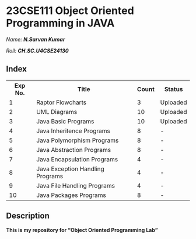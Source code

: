 # 23CSE111 Object Oriented Programming in JAVA

*Name:*  ***N.Sarvan Kumar***<p>   </p>*Roll:*  ***CH.SC.U4CSE24130***

## Index

<table>
  <tr>
    <th>Exp No.</th>
    <th>Title</th>
    <th>Count</th>
    <th>Status</th>
  </tr>
  <tr>
    <td>1</td>
    <td>Raptor Flowcharts</td>
    <td>3</td>
    <td>Uploaded</td>
  </tr>
  <tr>
    <td>2</td>
    <td>UML Diagrams</td>
    <td>10</td>
    <td>Uploaded</td>
  </tr>
  <tr>
    <td>3</td>
    <td>Java Basic Programs</td>
    <td>10</td>
    <td>Uploaded</td>
  </tr>
  <tr>
    <td>4</td>
    <td>Java Inheritence Programs</td>
    <td>8</td>
    <td>-</td>
  </tr>
  <tr>
    <td>5</td>
    <td>Java Polymorphism Programs</td>
    <td>8</td>
    <td>-</td>
  </tr>
  <tr>
    <td>6</td>
    <td>Java Abstraction Programs</td>
    <td>8</td>
    <td>-</td>
  </tr>
  <tr>
    <td>7</td>
    <td>Java Encapsulation Programs</td>
    <td>4</td>
    <td>-</td>
  </tr>
  <tr>
    <td>8</td>
    <td>Java Exception Handling Programs</td>
    <td>4</td>
    <td>-</td>
  </tr>
  <tr>
    <td>9</td>
    <td>Java File Handling Programs</td>
    <td>4</td>
    <td>-</td>
  </tr>
  <tr>
    <td>10</td>
    <td>Java Packages Programs</td>
    <td>8</td>
    <td>-</td>
  </tr>
</table>

## Description
<b>This is my repository for <q>Object Oriented Programming Lab</q></b>
